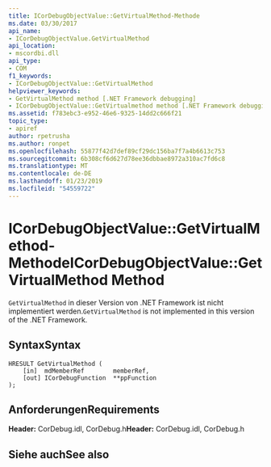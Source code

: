 ```yaml
---
title: ICorDebugObjectValue::GetVirtualMethod-Methode
ms.date: 03/30/2017
api_name:
- ICorDebugObjectValue.GetVirtualMethod
api_location:
- mscordbi.dll
api_type:
- COM
f1_keywords:
- ICorDebugObjectValue::GetVirtualMethod
helpviewer_keywords:
- GetVirtualMethod method [.NET Framework debugging]
- ICorDebugObjectValue::GetVirtualmethod method [.NET Framework debugging]
ms.assetid: f783ebc3-e952-46e6-9325-14dd2c666f21
topic_type:
- apiref
author: rpetrusha
ms.author: ronpet
ms.openlocfilehash: 55877f42d7def89cf29dc156ba7f7a4b6613c753
ms.sourcegitcommit: 6b308cf6d627d78ee36dbbae8972a310ac7fd6c8
ms.translationtype: MT
ms.contentlocale: de-DE
ms.lasthandoff: 01/23/2019
ms.locfileid: "54559722"
---
```

# <a name="icordebugobjectvaluegetvirtualmethod-method"></a><span data-ttu-id="bfe8f-102">ICorDebugObjectValue::GetVirtualMethod-Methode</span><span class="sxs-lookup"><span data-stu-id="bfe8f-102">ICorDebugObjectValue::GetVirtualMethod Method</span></span>
<span data-ttu-id="bfe8f-103">`GetVirtualMethod` in dieser Version von .NET Framework ist nicht implementiert werden.</span><span class="sxs-lookup"><span data-stu-id="bfe8f-103">`GetVirtualMethod` is not implemented in this version of the .NET Framework.</span></span>  
  
## <a name="syntax"></a><span data-ttu-id="bfe8f-104">Syntax</span><span class="sxs-lookup"><span data-stu-id="bfe8f-104">Syntax</span></span>  
  
```  
HRESULT GetVirtualMethod (  
    [in]  mdMemberRef        memberRef,  
    [out] ICorDebugFunction  **ppFunction  
);  
```  
  
## <a name="requirements"></a><span data-ttu-id="bfe8f-105">Anforderungen</span><span class="sxs-lookup"><span data-stu-id="bfe8f-105">Requirements</span></span>  
 <span data-ttu-id="bfe8f-106">**Header:** CorDebug.idl, CorDebug.h</span><span class="sxs-lookup"><span data-stu-id="bfe8f-106">**Header:** CorDebug.idl, CorDebug.h</span></span>  
  
## <a name="see-also"></a><span data-ttu-id="bfe8f-107">Siehe auch</span><span class="sxs-lookup"><span data-stu-id="bfe8f-107">See also</span></span>



